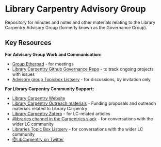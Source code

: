 # Library Carpentry Advisory Group
Repository for minutes and notes and other materials relating to the Library Carpentry Advisory Group (formerly known as the Governance Group).

## Key Resources

**For Advisory Group Work and Communication:**
- [Group Etherpad](https://pad.carpentries.org/lc-advisory-group) - for meetings
- [Library Carpentry Github Governance Repo](https://github.com/LibraryCarpentry/governance/issues) - to track ongoing projects with issues
- [Advisory group Topicbox Listserv](https://carpentries.topicbox.com/groups/library-advisory-group ) - for discussions, by invitation only

**For Library Carpentry Community Support:**
- [Library Carpentry Website](https://librarycarpentry.org/)
- [Library Carpentry Outreach materials](https://github.com/LibraryCarpentry/governance/tree/master/proposals) - Funding proposals and outreach materials related to Library Carpentry
- [Library Carpentry Zotero](https://www.zotero.org/groups/2540224/librarycarpentry ) - for LC-related articles
- [#libraries channel in the Carpentries slack](https://swc-slack-invite.herokuapp.com/) - for conversations with the wider LC community
- [Libraries Topic Box Listserv](https://carpentries.topicbox.com/groups/discuss-library-carpentry) - for conversations with the wider LC community
- [@LibCarpentry on Twitter](https://twitter.com/LibCarpentry) 
